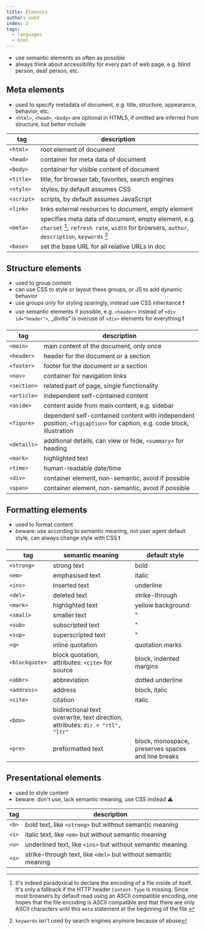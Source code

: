 ```yaml
---
title: Elements
author: vwkd
index: 2
tags:
  - languages
  - html
---
```


- use semantic elements as often as possible
- always think about accessibility for every part of web page, e.g. blind person, deaf person, etc.



## Meta elements

- used to specify metadata of document, e.g. title, structure, appearance, behavior, etc.
- `<html>`, `<head>`, `<body>` are optional in HTML5, if omitted are inferred from structure, but better include

| tag | description |
| - | - |
| `<html>` | root element of document |
| `<head>` | container for meta data of document |
| `<body>` | container for visible content of document |
| `<title>` | title, for browser tab, favorites, search engines |
| `<style>` | styles, by default assumes CSS |
| `<script>` | scripts, by default assumes JavaScript |
| `<link>` | links external resources to document, empty element |
| `<meta>` | specifies meta data of document, empty element, e.g. `charset` [^1], `refresh rate`, `width` for browsers, `author`, `description`, `keywords` [^2] |
| `<base>` | set the base URL for all relative URLs in doc |

[^1]: It's indeed paradoxical to declare the encoding of a file inside of itself. It's only a fallback if the HTTP header `Content-Type` is missing. Since most browsers by default read using an ASCII compatible encoding, one hopes that the file encoding is ASCII compatible and that there are only ASCII characters until this `meta` statement at the beginning of the file.
[^2]: `keywords` isn't used by search engines anymore because of abuse



## Structure elements

- used to group content
- can use CSS to style or layout these groups, or JS to add dynamic behavior
- use groups only for styling sparingly, instead use CSS inheritance ❗️
- use semantic elements if possible, e.g. `<header>` instead of `<div id="header">`, „divitis“ is overuse of `<div>` elements for everything ❗️

| tag | description |
| - | - |
| `<main>` | main content of the document, only once |
| `<header>` | header for the document or a section |
| `<footer>` | footer for the document or a section |
| `<nav>` | container for navigation links |
| `<section>` | related part of page, single functionality |
| `<article>` | independent self-contained content |
| `<aside>` | content aside from main content, e.g. sidebar |
| `<figure>` | dependent self-contained content with independent position, `<figcaption>` for caption, e.g. code block, illustration |
| `<details>` | additional details, can view or hide, `<summary>` for heading |
| `<mark>` | highlighted text |
| `<time>` | human-readable date/time |
| `<div>` | container element, non-semantic, avoid if possible |
| `<span>` | container element, non-semantic, avoid if possible |



## Formatting elements

- used to format content
- beware: use according to semantic meaning, not user agent default style, can always change style with CSS ❗️

| tag | semantic meaning | default style |
| - | - | - |
| `<strong>` | strong text | bold |
| `<em>` | emphasised text | italic |
| `<ins>` | inserted text | underline |
| `<del>` | deleted text | strike-through |
| `<mark>` | highlighted text | yellow background |
| `<small>` | smaller text | " |
| `<sub>` | subscripted text | " |
| `<sup>` | superscripted text | " |
| `<q>` | inline quotation | quotation marks |
| `<blockquote>` | block quotation, attributes: `<cite>` for source | block, indented margins |
| `<abbr>` | abbreviation | dotted underline |
| `<address>` | address | block, italic |
| `<cite>` | citation | italic |
| `<bdo>` | bidirectional text overwrite, text direction, attributes: `dir = "rtl", "ltr"` | |
| `<pre>` | preformatted text | block, monospace, preserves spaces and line breaks |



## Presentational elements

- used to style content
- beware: don't use, lack semantic meaning, use CSS instead ⚠️

| tag | description |
| - | - |
| `<b>` | bold text, like `<strong>` but without semantic meaning |
| `<i>` | italic text, like `<em>` but without semantic meaning |
| `<u>` | underlined text, like `<ins>` but without semantic meaning |
| `<s>` | strike-through text, like `<del>` but without semantic meaning |